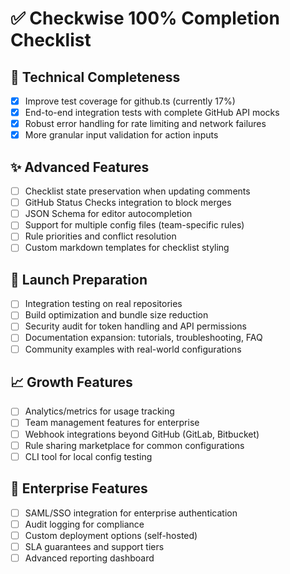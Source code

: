 # ✅ Checkwise 100% Completion Checklist

## 🔧 Technical Completeness
- [x] Improve test coverage for github.ts (currently 17%)
- [X] End-to-end integration tests with complete GitHub API mocks
- [x] Robust error handling for rate limiting and network failures
- [x] More granular input validation for action inputs

## ✨ Advanced Features
- [ ] Checklist state preservation when updating comments
- [ ] GitHub Status Checks integration to block merges
- [ ] JSON Schema for editor autocompletion
- [ ] Support for multiple config files (team-specific rules)
- [ ] Rule priorities and conflict resolution
- [ ] Custom markdown templates for checklist styling

## 🚀 Launch Preparation
- [ ] Integration testing on real repositories
- [ ] Build optimization and bundle size reduction
- [ ] Security audit for token handling and API permissions
- [ ] Documentation expansion: tutorials, troubleshooting, FAQ
- [ ] Community examples with real-world configurations

## 📈 Growth Features
- [ ] Analytics/metrics for usage tracking
- [ ] Team management features for enterprise
- [ ] Webhook integrations beyond GitHub (GitLab, Bitbucket)
- [ ] Rule sharing marketplace for common configurations
- [ ] CLI tool for local config testing

## 🏢 Enterprise Features
- [ ] SAML/SSO integration for enterprise authentication
- [ ] Audit logging for compliance
- [ ] Custom deployment options (self-hosted)
- [ ] SLA guarantees and support tiers
- [ ] Advanced reporting dashboard
